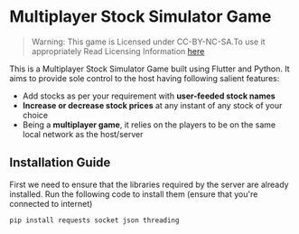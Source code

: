 # Multiplayer Stock Simulator Game

> Warning: This game is Licensed under CC-BY-NC-SA.To use it appropriately
> Read Licensing Information [here]()

This is a Multiplayer Stock Simulator Game built using Flutter and Python. It aims to provide sole control to the host having following salient features:
* Add stocks as per your requirement with **user-feeded stock names**
* **Increase or decrease stock prices** at any instant of any stock of your choice
* Being a **multiplayer game**, it relies on the players to be on the same local network as the host/server


## Installation Guide

First we need to ensure that the libraries required by the server are already installed.
Run the following code to install them (ensure that you're connected to internet)
```bash
pip install requests socket json threading 
```
